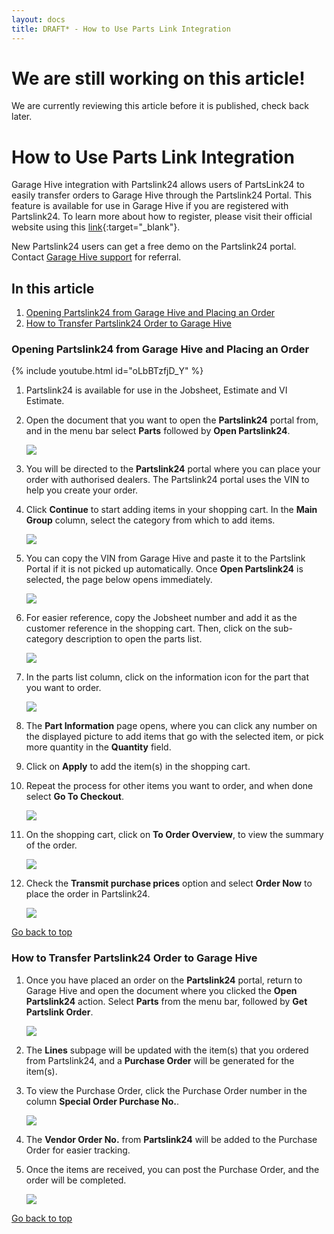 ```yaml
---
layout: docs
title: DRAFT* - How to Use Parts Link Integration
---
```


<a name="top"></a>

# We are still working on this article!
We are currently reviewing this article before it is published, check back later.

# How to Use Parts Link Integration
Garage Hive integration with Partslink24 allows users of PartsLink24 to easily transfer orders to Garage Hive through the Partslink24 Portal. This feature is available for use in Garage Hive if you are registered with Partslink24. To learn more about how to register, please visit their official website using this [link](https://www.partslink24.com/pl24-html/index.htm?se=oh&au=ig&la=en#:~:text=The%20partslink24%20Portal%20enables%20you,processing%20is%20rapid%20and%20convenient){:target="_blank"}.

New Partslink24 users can get a free demo on the Partslink24 portal. Contact [Garage Hive support](support.html) for referral.

## In this article
1. [Opening Partslink24 from Garage Hive and Placing an Order](#opening-partslink24-from-garage-hive-and-placing-an-order)
2. [How to Transfer Partslink24 Order to Garage Hive](#how-to-transfer-partslink24-order-to-garage-hive)

### Opening Partslink24 from Garage Hive and Placing an Order

   {% include youtube.html id="oLbBTzfjD_Y" %}

1. Partslink24 is available for use in the Jobsheet, Estimate and VI Estimate.
1. Open the document that you want to open the **Partslink24** portal from, and in the menu bar select **Parts** followed by **Open Partslink24**.

   ![](media/garagehive-partslink24-open-and-order1.png)

1. You will be directed to the **Partslink24** portal where you can place your order with authorised dealers. The Partslink24 portal uses the VIN to help you create your order.
1. Click **Continue** to start adding items in your shopping cart.  In the **Main Group** column, select the category from which to add items.

   ![](media/garagehive-partslink24-open-and-order2.png)

1. You can copy the VIN from Garage Hive and paste it to the Partslink Portal if it is not picked up automatically. Once **Open Partslink24** is selected, the page below opens immediately.

   ![](media/garagehive-partslink24-open-and-order2.1.png)

1. For easier reference, copy the Jobsheet number and add it as the customer reference in the shopping cart. Then, click on the sub-category description to open the parts list.

   ![](media/garagehive-partslink24-open-and-order3.png)

1. In the parts list column, click on the information icon for the part that you want to order.

   ![](media/garagehive-partslink24-open-and-order4.png)

1.  The **Part Information** page opens, where you can click any number on the displayed picture to add items that go with the selected item, or pick more quantity in the **Quantity** field.
1. Click on **Apply** to add the item(s) in the shopping cart. 
1. Repeat the process for other items you want to order, and when done select **Go To Checkout**.

   ![](media/garagehive-partslink24-open-and-order5.png)

1. On the shopping cart, click on **To Order Overview**, to view the summary of the order.

   ![](media/garagehive-partslink24-open-and-order6.png)

1. Check the **Transmit purchase prices** option and select **Order Now** to place the order in Partslink24.

   ![](media/garagehive-partslink24-open-and-order7.png)


[Go back to top](#top)

### How to Transfer Partslink24 Order to Garage Hive
1. Once you have placed an order on the **Partslink24** portal, return to Garage Hive and open the document where you clicked the **Open Partslink24** action. Select **Parts** from the menu bar, followed by **Get Partslink Order**.

   ![](media/garagehive-partslink24-transfer-order1.png)

2. The **Lines** subpage will be updated with the item(s) that you ordered from Partslink24, and a **Purchase Order** will be generated for the item(s). 
3. To view the Purchase Order, click the Purchase Order number in the column **Special Order Purchase No.**.

   ![](media/garagehive-partslink24-transfer-order2.png)

4. The **Vendor Order No.** from **Partslink24** will be added to the Purchase Order for easier tracking. 
5. Once the items are received, you can post the Purchase Order, and the order will be completed.

   ![](media/garagehive-partslink24-transfer-order3.png)


[Go back to top](#top)